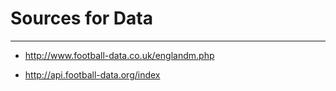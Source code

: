 # Sources for Data
---
- http://www.football-data.co.uk/englandm.php

- http://api.football-data.org/index
